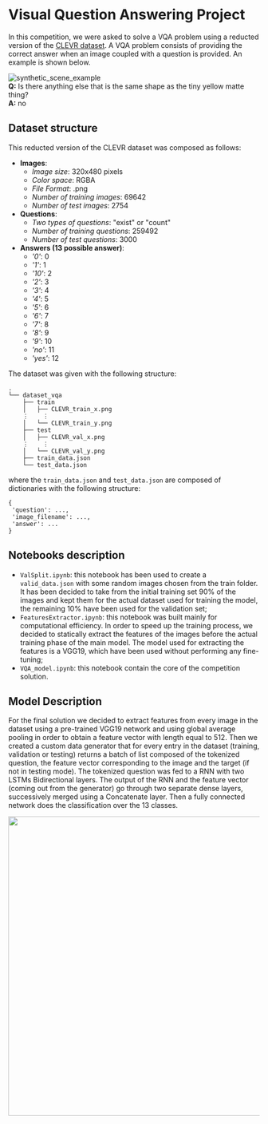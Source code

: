 # Visual Question Answering Project
In this competition, we were asked to solve a VQA problem using a reducted version of the [CLEVR dataset](https://cs.stanford.edu/people/jcjohns/clevr/). A VQA problem consists of providing the correct answer when an image coupled with a question is provided. An example is shown below.

![synthetic_scene_example](https://user-images.githubusercontent.com/19633559/109695609-654b3e80-7b8c-11eb-9e0c-8693f846b827.png) </br>
**Q:** Is there anything else that is the same shape as the tiny yellow matte thing? </br>
**A:** no

## Dataset structure
This reducted version of the CLEVR dataset was composed as follows:
* **Images**:
  * *Image size*: 320x480 pixels
  * *Color space*: RGBA
  * *File Format*: .png
  * *Number of training images*: 69642
  * *Number of test images*: 2754
* **Questions**:
  * *Two types of questions*: "exist" or "count"
  * *Number of training questions*: 259492
  * *Number of test questions*: 3000
* **Answers (13 possible answer)**:
  * *'0'*: 0
  * *'1'*: 1
  * *'10'*: 2
  * *'2'*: 3
  * *'3'*: 4
  * *'4'*: 5
  * *'5'*: 6
  * *'6'*: 7
  * *'7'*: 8
  * *'8'*: 9
  * *'9'*: 10
  * *'no'*: 11
  * *'yes'*: 12

The dataset was given with the following structure:

```
.
└── dataset_vqa
    ├── train
    │   ├── CLEVR_train_x.png
    ⋮    ⋮
    │   └── CLEVR_train_y.png
    ├── test
    │   ├── CLEVR_val_x.png
    ⋮    ⋮
    │   └── CLEVR_val_y.png
    ├── train_data.json
    └── test_data.json
```
where the `train_data.json` and `test_data.json` are composed of dictionaries with the following structure:

```
{
 'question': ...,
 'image_filename': ..., 
 'answer': ...
}
```

## Notebooks description
* `ValSplit.ipynb`: this notebook has been used to create a `valid_data.json` with some random images chosen from the train folder. It has been decided to take from the initial training set 90% of the images and kept them for the actual dataset used for training the model, the remaining 10% have been used for the validation set;
* `FeaturesExtractor.ipynb`: this notebook was built mainly for computational efficiency. In order to speed up the training process, we decided to statically extract the features of the images before the actual training phase of the main model. The model used for extracting the features is a VGG19, which have been used without performing any fine-tuning;
* `VQA_model.ipynb`: this notebook contain the core of the competition solution.

## Model Description
For the final solution we decided to extract features from every image in the dataset using a pre-trained VGG19 network and using global average pooling in order to obtain a feature vector with length equal to 512. Then we created a custom data generator that for every entry in the dataset (training, validation or testing) returns a batch of list composed of the tokenized question, the feature vector corresponding to the image and the target (if not in testing mode). The tokenized question was fed to a RNN with two LSTMs Bidirectional layers. The output of the RNN and the feature vector (coming out from the generator) go through two separate dense layers, successively merged using a Concatenate layer. Then a fully connected network does the classification over the 13 classes.

<img src="https://user-images.githubusercontent.com/19633559/109686321-742cf380-7b82-11eb-91b3-ffaacb326df7.jpg" width=600>



